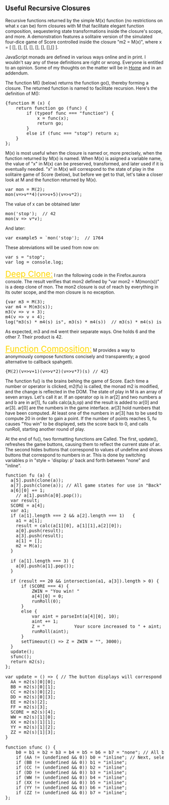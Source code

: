 <head>

</head>

<h2>Useful Recursive Closures</h2>

<p>Recursive functions returned by the simple M(x) function (no restrictions on what x can be) form closures with M that facilitate elegant function composition, sequestering state transformations inside the closure's scope, and more. A demonstration features a solitaire version of the simulated four-dice game of Score controlled inside the closure "m2 = M(x)", where x = [ [], [], [], [], [], [], [],[] ].</p>
<p> JavaScript monads are defined in various ways online and in print. I wouldn't say any of these definitions are right or wrong. Everyone is entitled to an opinion. Some of my thoughts on the matter will be in <a href = "./">Home</a> and in an addendum. </p>
<p>The function M() (below) returns the function go(), thereby forming a closure. The returned function is named to facilitate recursion. Here's the definition of M():</p>
<pre>{function M (x) {
    return function go (func) {
        if (typeof func === "function") {
            x = func(x);
            return go;
        }
        else if (func === "stop") return x;
    }
};</pre>



<p> M(x) is most useful when the closure is named or, more precisely, when the function returned by M(x) is named. When M(x) is asigned a variable name, the value of "x" in M(x) can be preserved, transformed, and later used if it is eventually needed. "x" in M(x) will correspond to the state of play in the solitaire game of Score (below), but before we get to that, let's take a closer look at M and the function returned by M(x).  </p>
<pre>var mon = M(2);  
mon(v=>v**4)(v=>v+5)(v=>v*2);</pre>
The value of x can be obtained later
<pre>mon('stop');  // 42
mon(v => v*v);</pre>
And later:
<pre>var example5 = `mon('stop');  // 1764</pre>


<p>These abreviations will be used from now on:</p>
<pre>var s = "stop";
var log = console.log;
</pre>
<span style = "font-size:26px; color: gold; text-decoration: underline">Deep Clone:</span>
<span>I ran the following code in the Firefox.aurora console. The result verifies that mon2 defined by "var mon2 = M(mon(s))" is a deep clone of mon. The mon2 closure is out of reach by everything in its outer scope, and the mon closure is no exception.  </span>
<pre>{var m3 = M(3);
var m4 = M(m3(s));
m3(v => v + 3);
m4(v => v + 4);
log("m3(s) * m4(s) is", m3(s) * m4(s))  // m3(s) * m4(s) is 42}</pre>
<p>As expected, m3 and m4 went their separate ways. One holds 6 and the other 7. Their product is 42.</p>

<span style = "font-size:26px; color: gold; text-decoration: underline">Function Composition:</span>
<span>M provides a way to anonymously compose functions concisely and transparently; a good alternative to callback spahgetti. </span>
<pre>{M(2)(v=>v+1)(v=>v*2)(v=>v*7)(s) // 42}</pre>

<p>The function fu() is the brains behing the game of Score. Each time a number or operator is clicked, m2(fu) is called, the monad m2 is modified, and the change is reflected in the DOM. The state of play in M is an array of seven arrays. Let's call it ar. If an operator op is in ar[2] and two numbers a and b are in ar[1], fu calls calc(a,b,op) and the result is added to ar[0] and ar[3]. ar[0] are the numbers in the game interface. ar[3] hold numbers that have been computed. At least one of the numbers in ar[3] has to be used to compute 20 in order to gain a point. If the number of points reaches 5, fu causes "You win" to be displayed, sets the score back to 0, and calls runRoll, starting another round of play. </p> 
<p>At the end of fu(), two formatting functions are Called. The first, update(), refreshes the game buttons, causing them to reflect the current state of ar. The second hides buttons that correspond to values of undefine and shows buttons that correspond to numbers in ar. This is done by switching variables p in "style = 'display: p' back and forth between "none" and "inline". </p>
  
<pre>function fu (a) {                                 
  a[5].push(clone(a));
  a[7].push(clone(a)); // All game states for use in "Back" and "Forward."
  a[6][0] += 1;
    // a[1].push(a[0].pop());
  var result;
  SCORE = a[4];
  var a1;
  if (a[1].length === 2 && a[2].length === 1)   {
    a1 = a[1];
    result = calc(a[1][0], a[1][1],a[2][0]);
    a[0].push(result);
    a[3].push(result);  
    a[1] = [];
    m2 = M(a);
  }

  if (a[1].length === 3) {
    a[0].push(a[1].pop());
  }
 
  if (result == 20 && intersection(a1, a[3]).length > 0) {
      if (SCORE === 4) {
          ZWIN = "You win! "
          a[4][0] = 0;
          runRoll(0);
      }
      else {
          var aint = parseInt(a[4][0], 10);
          aint += 1;
          Z = "           Your score increased to " + aint;
          runRoll(aint); 
      }
      setTimeout(() => Z = ZWIN = "", 3000);
  }
  update();
  sfunc();
  return m2(s); 
}; 

var update = () => { // The button displays will correspond to the values in m2.
  AA = m2(s)[0][0];
  BB = m2(s)[0][1];
  CC = m2(s)[0][2];
  DD = m2(s)[0][3];
  EE = m2(s)[2];
  FF = m2(s)[3];
  SCORE = m2(s)[4];
  WW = m2(s)[1][0];
  XX = m2(s)[1][1];
  YY = m2(s)[1][2];
  ZZ = m2(s)[1][3];
}

function sfunc () {
    b0 = b1 = b2 = b3 = b4 = b5 = b6 = b7 = "none"; // All button displays controlled by b's disappear. 
    if (AA != (undefined && 0)) b0 = "inline"; // Next, selected buttons are diplayed.
    if (BB != (undefined && 0)) b1 = "inline";
    if (CC != (undefined && 0)) b2 = "inline";
    if (DD != (undefined && 0)) b3 = "inline";
    if (WW != (undefined && 0)) b4 = "inline";
    if (XX != (undefined && 0)) b5 = "inline";
    if (YY != (undefined && 0)) b6 = "inline";
    if (ZZ != (undefined && 0)) b7 = "inline";
}; </pre>
